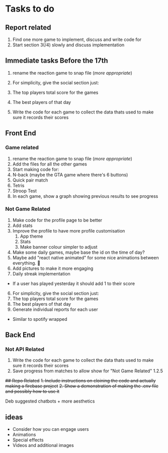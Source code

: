 # Tasks to do
## Report related
1. Find one more game to implement, discuss and write code for
2. Start section 3(/4) slowly and discuss implementation


## Immediate tasks Before the 17th
1. rename the reaction game to snap file (*more appropriate*)
6. For simplicity, give the social section just:
 1. The top players total score for the games
 2. The best players of that day

1. Write the code for each game to collect the data thats used to make sure it records their scores


## Front End
### Game related
1. rename the reaction game to snap file (*more appropriate*)
2. Add the files for all the other games
3. Start making code for:
 1. N-back (maybe the GTA game where there's 6 buttons)
 2. Quick pair match
 3. Tetris
 4. Stroop Test
4. In each game, show a graph showing previous results to see progress

### Not Game Related
1. Make code for the profile page to be better
 1. Add stats
 2. Improve the profile to have more profile customisation
    1. App theme
    2. Stats
    3. Make banner colour simpler to adjust
2. Make some daily games, maybe base the id on the time of day?
3. Maybe add "react native animated" for some nice animations between everything. 🪇
4. Add pictures to make it more engaging
5. Daily streak implementation
 * If a user has played yesterday it should add 1 to their score
6. For simplicity, give the social section just:
 1. The top players total score for the games
 2. The best players of that day
7. Generate individual reports for each user
 * Similar to spotify wrapped
## Back End


### Not API Related
1. Write the code for each game to collect the data thats used to make sure it records their scores
2. Save progress from matches to allow show for "Not Game Related" 1.2.5



~~## Repo Related~~
~~1. Include instructions on cloining the code and actually making a firebase project~~
~~2. Show a demonstration of making the .env file and possibly how to use it~~

Deb suggested chatbots + more aesthetics

## ideas
* Consider how you can engage users
 * Animations
 * Special effects
 * Videos and additional images